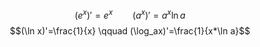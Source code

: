 $$(e^x)'=e^x \qquad (a^x)'=a^x \ln a$$
$$(\ln x)'=\frac{1}{x} \qquad (\log_ax)'=\frac{1}{x*\ln a}$$
